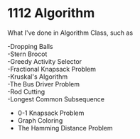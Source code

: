 # 1112 Algorithm

What I've done in Algorithm Class, such as  

-Dropping Balls  
-Stern Brocot  
-Greedy Activity Selector  
-Fractional Knapsack Problem  
-Kruskal's Algorithm  
-The Bus Driver Problem  
-Rod Cutting  
-Longest Common Subsequence  
- 0-1 Knapsack Problem
- Graph Coloring
- The Hamming Distance Problem
